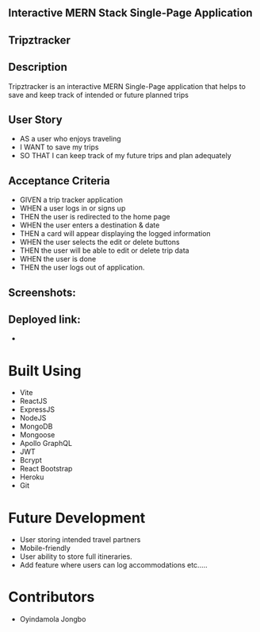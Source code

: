 ## Interactive MERN Stack Single-Page Application

## Tripztracker


## Description
Tripztracker is an interactive MERN Single-Page application that helps to save and keep track of intended or future planned trips 

## User Story
* AS a user who enjoys traveling
* I WANT to save my trips
* SO THAT I can keep track of my future trips and plan adequately

## Acceptance Criteria
* GIVEN a trip tracker application
* WHEN a user logs in or signs up
* THEN the user is redirected to the home page
* WHEN the user enters a destination & date
* THEN a card will appear displaying the logged information
* WHEN the user selects the edit or delete buttons 
* THEN the user will be able to edit or delete trip data
* WHEN the user is done 
* THEN the user logs out of application.


## Screenshots:







## Deployed link:
* 

# Built Using
- Vite
- ReactJS
- ExpressJS
- NodeJS
- MongoDB
- Mongoose
- Apollo GraphQL
- JWT
- Bcrypt
- React Bootstrap
- Heroku
- Git

# Future Development
- User storing intended travel partners
- Mobile-friendly
- User ability to store full itineraries.
- Add feature where users can log accommodations etc.....

# Contributors
- Oyindamola Jongbo
